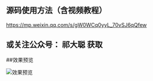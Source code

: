 
## 源码使用方法（含视频教程）

https://mp.weixin.qq.com/s/gW0WCq0yyL_70vSJ6qQfew

## 或关注公众号： 祁大聪 获取

##效果预览

![效果预览](https://cdn.jsdelivr.net/gh/qidacong/blob-img@master/20220529/效果预览.2kw5dfsxsue0.webp)